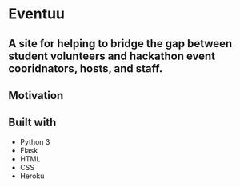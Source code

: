 # Eventuu

## A site for helping to bridge the gap between student volunteers and hackathon event cooridnators, hosts, and staff.

## Motivation

 
## Built with
* Python 3
* Flask
* HTML
* CSS
* Heroku